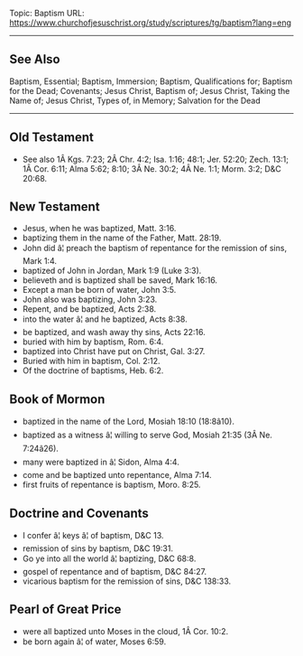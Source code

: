 Topic: Baptism
URL: https://www.churchofjesuschrist.org/study/scriptures/tg/baptism?lang=eng

---

## See Also

Baptism, Essential; Baptism, Immersion; Baptism, Qualifications for; Baptism for the Dead; Covenants; Jesus Christ, Baptism of; Jesus Christ, Taking the Name of; Jesus Christ, Types of, in Memory; Salvation for the Dead

---

## Old Testament

- See also 1Â Kgs. 7:23; 2Â Chr. 4:2; Isa. 1:16; 48:1; Jer. 52:20; Zech. 13:1; 1Â Cor. 6:11; Alma 5:62; 8:10; 3Â Ne. 30:2; 4Â Ne. 1:1; Morm. 3:2; D&C 20:68.

## New Testament

- Jesus, when he was baptized, Matt. 3:16.
- baptizing them in the name of the Father, Matt. 28:19.
- John did â¦ preach the baptism of repentance for the remission of sins, Mark 1:4.
- baptized of John in Jordan, Mark 1:9 (Luke 3:3).
- believeth and is baptized shall be saved, Mark 16:16.
- Except a man be born of water, John 3:5.
- John also was baptizing, John 3:23.
- Repent, and be baptized, Acts 2:38.
- into the water â¦ and he baptized, Acts 8:38.
- be baptized, and wash away thy sins, Acts 22:16.
- buried with him by baptism, Rom. 6:4.
- baptized into Christ have put on Christ, Gal. 3:27.
- Buried with him in baptism, Col. 2:12.
- Of the doctrine of baptisms, Heb. 6:2.

## Book of Mormon

- baptized in the name of the Lord, Mosiah 18:10 (18:8â10).
- baptized as a witness â¦ willing to serve God, Mosiah 21:35 (3Â Ne. 7:24â26).
- many were baptized in â¦ Sidon, Alma 4:4.
- come and be baptized unto repentance, Alma 7:14.
- first fruits of repentance is baptism, Moro. 8:25.

## Doctrine and Covenants

- I confer â¦ keys â¦ of baptism, D&C 13.
- remission of sins by baptism, D&C 19:31.
- Go ye into all the world â¦ baptizing, D&C 68:8.
- gospel of repentance and of baptism, D&C 84:27.
- vicarious baptism for the remission of sins, D&C 138:33.

## Pearl of Great Price

- were all baptized unto Moses in the cloud, 1Â Cor. 10:2.
- be born again â¦ of water, Moses 6:59.

